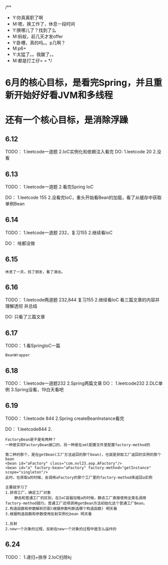 /**
* Y:你真离职了啊
* M:嗯，换工作了，休息一段时间
* Y:换哪儿了？找到了么
* M:蚂蚁，前几天才发offer
* Y:卧槽，真的吗。。p几啊？
* M:p6+
* Y:太猛了。。我酸了。。
* M:都是打工仔= =
*/
# 6月的核心目标，是看完Spring，并且重新开始好好看JVM和多线程
# 还有一个核心目标，是消除浮躁
## 6.12
TODO：
    1.leetcode一道题
    2.IoC实例化和依赖注入看完
DO:
    1.leetcode 20
    2.没看

## 6.13
TODO：
    1.leetcode一道题
    2.看完Spring IoC

DO：
    1.leetcode 155
    2.没看完IoC，重头开始看Bean的加载，看了从缓存中获取单例Bean

## 6.14
TODO：
    1.leetcode一道题 232，复习155
    2.继续看IoC

DO：
    啥都没做

## 6.15
    休息了一天，找了朋友，看了演出。

## 6.16
TODO：
    1.leetcode两道题 232,844 复习155
    2.继续看IoC 看三篇文章的内容并理解透彻 并总结

DO:
    只看了三篇文章

## 6.17
TODO：
    1.看SpringIoC一篇

    BeanWrapper
    
## 6.18
TODO：
    1.leetcode一道题232
    2.Spring两篇文章
DO：
    1.leetcode232
    2.DLC单例
    3.Spring没看，19白天看吧

## 6.19
TODO：
    1.leetcode 844
    2.Spring createBeanInstance看完

DO：
    1.leetcode844
    2.

    FactoryBean是不是有两种？
    一种是实现FactoryBean接口的，另一种是在xml配置文件里配置factory-method的

    第二种的那个，是在getBean(工厂方法返回的那个bean)，也就是获取工厂返回的实例的那个bean
    <bean id="aFactory" class="com.nvl23.aop.AFactory"/>
    <bean id="a" factory-bean="aFactory" factory-method="getInstance" scope="singleton"/>
    此时，在获取a的时候，会调用aFactory的那个工厂里的factory-method来返回a实例

    主要就学习了
    1.获得工厂，确定工厂对象
        静态和普通工厂的区别，在IoC容器加载a的时候，静态工厂直接使用全类名调用factory-method就行。普通工厂还得调用getBean方法初始化这个普通工厂Bean。
    2.构造函数和参数解析匹配(根据参数判断选哪个构造函数) 明天看
    3.根据构造函数和参数使用反射实例化bean 明天看

    1.反射
    2.new一个对象的过程，反射在new一个对象的过程中是怎么运作的

## 6.24
TODO：
    1.递归+排序
    2.IoC扫除kj